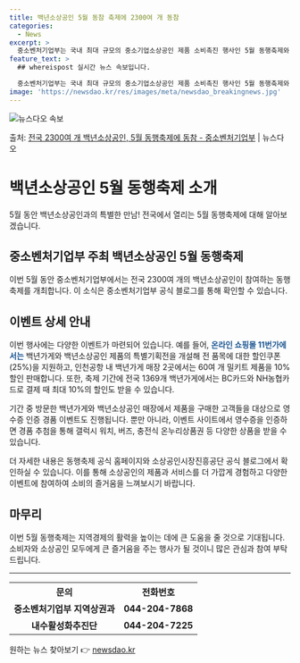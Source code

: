 ```yaml
---
title: 백년소상공인 5월 동참 축제에 2300여 개 동참
categories:
  - News
excerpt: >
  중소벤처기업부는 국내 최대 규모의 중소기업소상공인 제품 소비촉진 행사인 5월 동행축제와 연계해 전국 2325…
feature_text: >
  ## whereispost 실시간 뉴스 속보입니다.

  중소벤처기업부는 국내 최대 규모의 중소기업소상공인 제품 소비촉진 행사인 5월 동행축제와 연계해 전국 2325…
image: 'https://newsdao.kr/res/images/meta/newsdao_breakingnews.jpg'
---
```


![뉴스다오 속보](https://newsdao.kr/res/images/meta/newsdao_breakingnews.jpg)

<p>출처: <a href="https://newsdao.kr/3739" rel="dofollow">전국 2300여 개 백년소상공인, 5월 동행축제에 동참 - 중소벤처기업부</a> | 뉴스다오</p>

<h1>백년소상공인 5월 동행축제 소개</h1>

<p data-ke-size="size16">5월 동안 백년소상공인과의 특별한 만남! 전국에서 열리는 5월 동행축제에 대해 알아보겠습니다.</p>

<h2 data-ke-size="size26">중소벤처기업부 주최 백년소상공인 5월 동행축제</h2>

<p data-ke-size="size16">이번 5월 동안 중소벤처기업부에서는 전국 2300여 개의 백년소상공인이 참여하는 동행축제를 개최합니다. 이 소식은 중소벤처기업부 공식 블로그를 통해 확인할 수 있습니다.</p>

<h2 data-ke-size="size26">이벤트 상세 안내</h2>

<p data-ke-size="size16">이번 행사에는 다양한 이벤트가 마련되어 있습니다. 예를 들어, <b><span style="color: #1a5490;">온라인 쇼핑몰 11번가에서는</span></b> 백년가게와 백년소상공인 제품의 특별기획전을 개설해 전 품목에 대한 할인쿠폰(25%)을 지원하고, 인천공항 내 백년가게 매장 2곳에서는 60여 개 밀키트 제품을 10% 할인 판매합니다. 또한, 축제 기간에 전국 1369개 백년가게에서는 BC카드와 NH농협카드로 결제 때 최대 10%의 할인도 받을 수 있습니다.</p>

<p data-ke-size="size16">기간 중 방문한 백년가게와 백년소상공인 매장에서 제품을 구매한 고객들을 대상으로 영수증 인증 경품 이벤트도 진행됩니다. 뿐만 아니라, 이벤트 사이트에서 영수증을 인증하면 경품 추첨을 통해 갤럭시 워치, 버즈, 충전식 온누리상품권 등 다양한 상품을 받을 수 있습니다.</p>

<p data-ke-size="size16">더 자세한 내용은 동행축제 공식 홈페이지와 소상공인시장진흥공단 공식 블로그에서 확인하실 수 있습니다. 이를 통해 소상공인의 제품과 서비스를 더 가깝게 경험하고 다양한 이벤트에 참여하여 소비의 즐거움을 느껴보시기 바랍니다.</p>

<h2 data-ke-size="size26">마무리</h2>

<p data-ke-size="size16">이번 5월 동행축제는 지역경제의 활력을 높이는 데에 큰 도움을 줄 것으로 기대됩니다. 소비자와 소상공인 모두에게 큰 즐거움을 주는 행사가 될 것이니 많은 관심과 참여 부탁드립니다.</p>

<hr>

<table>
  <tr>
    <th>문의</th>
    <th>전화번호</th>
  </tr>
  <tr>
    <td style="text-align: center; height: 17px;"><b>중소벤처기업부 지역상권과</b></td>
    <td style="text-align: center; height: 17px;"><b>044-204-7868</b></td>
  </tr>
  <tr>
    <td style="text-align: center; height: 17px;"><b>내수활성화추진단</b></td>
    <td style="text-align: center; height: 17px;"><b>044-204-7225</b></td>
  </tr>
</table>
 

원하는 뉴스 찾아보기 👉 <a href="https://newsdao.kr" rel="dofollow">newsdao.kr</a>


